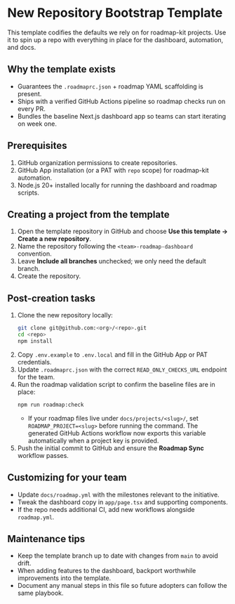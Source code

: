 # New Repository Bootstrap Template

This template codifies the defaults we rely on for roadmap-kit projects. Use it to
spin up a repo with everything in place for the dashboard, automation, and docs.

## Why the template exists

- Guarantees the `.roadmaprc.json` + roadmap YAML scaffolding is present.
- Ships with a verified GitHub Actions pipeline so roadmap checks run on every PR.
- Bundles the baseline Next.js dashboard app so teams can start iterating on week one.

## Prerequisites

1. GitHub organization permissions to create repositories.
2. GitHub App installation (or a PAT with `repo` scope) for roadmap-kit automation.
3. Node.js 20+ installed locally for running the dashboard and roadmap scripts.

## Creating a project from the template

1. Open the template repository in GitHub and choose **Use this template → Create a new repository**.
2. Name the repository following the `<team>-roadmap-dashboard` convention.
3. Leave **Include all branches** unchecked; we only need the default branch.
4. Create the repository.

## Post-creation tasks

1. Clone the new repository locally:
   ```bash
   git clone git@github.com:<org>/<repo>.git
   cd <repo>
   npm install
   ```
2. Copy `.env.example` to `.env.local` and fill in the GitHub App or PAT credentials.
3. Update `.roadmaprc.json` with the correct `READ_ONLY_CHECKS_URL` endpoint for the team.
4. Run the roadmap validation script to confirm the baseline files are in place:
   ```bash
   npm run roadmap:check
   ```
   - If your roadmap files live under `docs/projects/<slug>/`, set `ROADMAP_PROJECT=<slug>` before running the command. The generated GitHub Actions workflow now exports this variable automatically when a project key is provided.
5. Push the initial commit to GitHub and ensure the **Roadmap Sync** workflow passes.

## Customizing for your team

- Update `docs/roadmap.yml` with the milestones relevant to the initiative.
- Tweak the dashboard copy in `app/page.tsx` and supporting components.
- If the repo needs additional CI, add new workflows alongside `roadmap.yml`.

## Maintenance tips

- Keep the template branch up to date with changes from `main` to avoid drift.
- When adding features to the dashboard, backport worthwhile improvements into the template.
- Document any manual steps in this file so future adopters can follow the same playbook.
